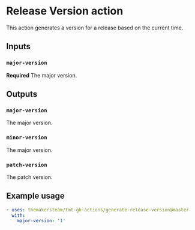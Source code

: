 # Release Version action

This action generates a version for a release based on the current time.

## Inputs

### `major-version`

**Required** The major version.

## Outputs

### `major-version`

The major version.

### `minor-version`

The major version.

### `patch-version`

The patch version.

## Example usage

```yaml
- uses: themakersteam/tmt-gh-actions/generate-release-version@master
  with:
    major-version: '1'
```
